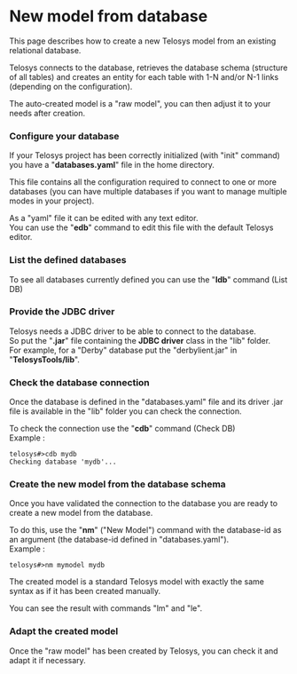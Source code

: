 # New model from database

This page describes how to create a new Telosys model from an existing relational database.

Telosys connects to the database, retrieves the database schema (structure of all tables) and creates an entity for each table with 1-N and/or N-1 links (depending on the configuration).

The auto-created model is a "raw model", you can then adjust it to your needs after creation.

### Configure your database

If your Telosys project has been correctly initialized (with "init" command) you have a "**databases.yaml**" file in the home directory.

This file contains all the configuration required to connect to one or more databases (you can have multiple databases if you want to manage multiple modes in your project).&#x20;

As a "yaml" file it can be edited with any text editor.\
You can use the "**edb**" command to edit this file with the default Telosys editor.

### List the defined databases&#x20;

To see all databases currently defined you can use the "**ldb**" command (List DB)

### Provide the JDBC driver&#x20;

Telosys needs a JDBC driver to be able to connect to the database. \
So put the "**.jar**" file containing the **JDBC driver** class in the "lib" folder. \
For example, for a "Derby" database put the "derbylient.jar" in "**TelosysTools/lib**".

### Check the database connection

Once the database is defined in the "databases.yaml" file and its driver .jar file is available in the "lib" folder you can check the connection.&#x20;

To check the connection use the "**cdb**" command (Check DB) \
Example :&#x20;

```
telosys#>cdb mydb
Checking database 'mydb'...
```

### Create the new model from the database schema

Once you have validated the connection to the database you are ready to create a new model from the database.

To do this, use the "**nm**" ("New Model") command with the database-id as an argument (the database-id defined in "databases.yaml").\
Example :&#x20;

```
telosys#>nm mymodel mydb
```

The created model is a standard Telosys model with exactly the same syntax as if it has been created manually.

You can see the result with commands "lm" and "le".

### Adapt the created model

Once the "raw model" has been created by Telosys, you can check it and adapt it if necessary.
